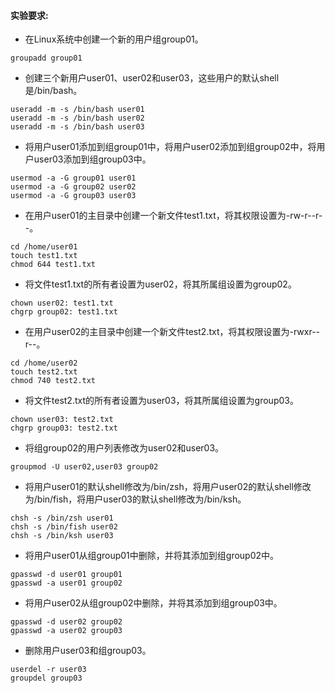 #### 实验要求:
  - 在Linux系统中创建一个新的用户组group01。
  ```
  groupadd group01
  ```
  - 创建三个新用户user01、user02和user03，这些用户的默认shell是/bin/bash。
  
  ```
  useradd -m -s /bin/bash user01
  useradd -m -s /bin/bash user02
  useradd -m -s /bin/bash user03
  ```
  
  - 将用户user01添加到组group01中，将用户user02添加到组group02中，将用户user03添加到组group03中。
  
  ```
  usermod -a -G group01 user01
  usermod -a -G group02 user02
  usermod -a -G group03 user03
  ```

  - 在用户user01的主目录中创建一个新文件test1.txt，将其权限设置为-rw-r--r--。
  
  ```
  cd /home/user01
  touch test1.txt
  chmod 644 test1.txt
  ```
  
  - 将文件test1.txt的所有者设置为user02，将其所属组设置为group02。
  
  ```
  chown user02: test1.txt
  chgrp group02: test1.txt
  ```
  
  - 在用户user02的主目录中创建一个新文件test2.txt，将其权限设置为-rwxr--r--。
  
  ```
  cd /home/user02
  touch test2.txt
  chmod 740 test2.txt
  ```
  
  - 将文件test2.txt的所有者设置为user03，将其所属组设置为group03。
  
  ```
  chown user03: test2.txt
  chgrp group03: test2.txt
  ```
  
  - 将组group02的用户列表修改为user02和user03。
  
  ```
  groupmod -U user02,user03 group02
  ```
  
  - 将用户user01的默认shell修改为/bin/zsh，将用户user02的默认shell修改为/bin/fish，将用户user03的默认shell修改为/bin/ksh。
  
  ```
  chsh -s /bin/zsh user01
  chsh -s /bin/fish user02
  chsh -s /bin/ksh user03
  ```
  
  - 将用户user01从组group01中删除，并将其添加到组group02中。
  
  ```
  gpasswd -d user01 group01
  gpasswd -a user01 group02
  ```
  
  - 将用户user02从组group02中删除，并将其添加到组group03中。
  
  ```
  gpasswd -d user02 group02
  gpasswd -a user02 group03
  ```

  - 删除用户user03和组group03。
  
  ```
  userdel -r user03
  groupdel group03
  ```